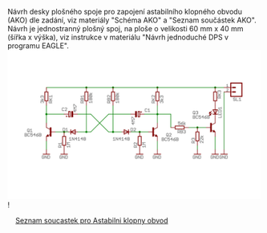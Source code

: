 Návrh desky plošného spoje pro zapojení astabilního klopného obvodu (AKO) dle zadání, viz materiály "Schéma AKO" a "Seznam součástek AKO". Návrh je jednostranný plošný spoj, na ploše o velikosti 60 mm x 40 mm (šířka x výška), viz instrukce v materiálu "Návrh jednoduché DPS v programu EAGLE".
![Schema Astabilni klopny obvod](https://github.com/empirical7/Project_ELP/blob/main/Schema_Astabilni_klopny_obvod.png)
!<p>&nbsp;&nbsp;&nbsp;&nbsp;[Seznam soucastek pro Astabilni klopny obvod](https://github.com/empirical7/Project_ELP/blob/main/Seznam_soucastek_pro_Astabilni_klopny_obvod.png)</p>
